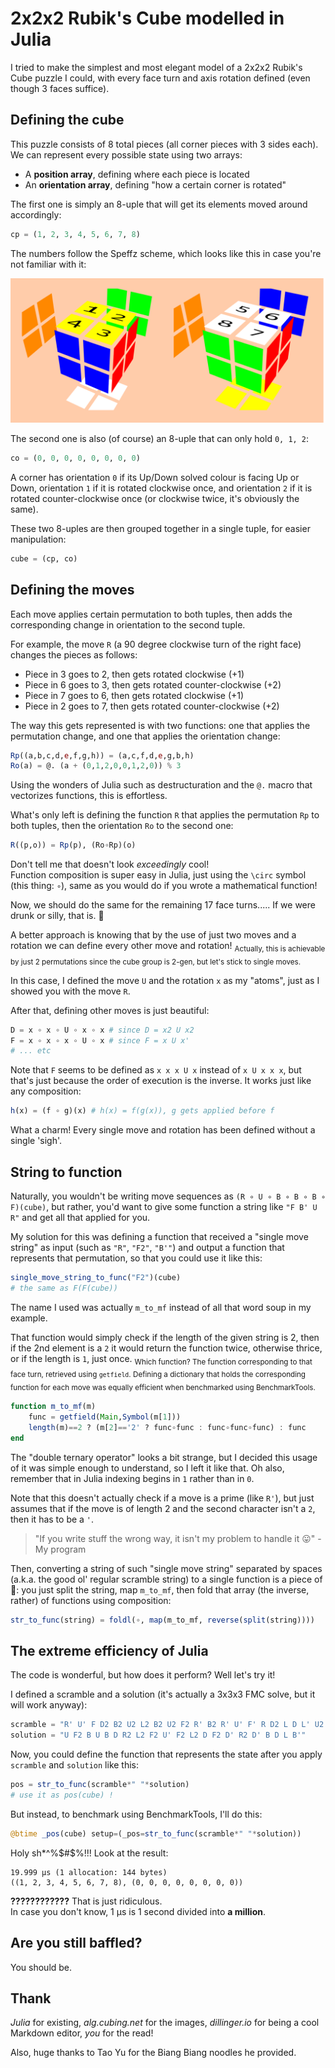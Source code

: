 # 2x2x2 Rubik's Cube modelled in Julia

I tried to make the simplest and most elegant model of a 2x2x2 Rubik's Cube puzzle I could, with every face turn and axis rotation defined (even though 3 faces suffice).

## Defining the cube

This puzzle consists of 8 total pieces (all corner pieces with 3 sides each).  
We can represent every possible state using two arrays:  
- A **position array**, defining where each piece is located
- An **orientation array**, defining "how a certain corner is rotated"

The first one is simply an 8-uple that will get its elements moved around accordingly:
```julia
cp = (1, 2, 3, 4, 5, 6, 7, 8)
```
The numbers follow the Speffz scheme, which looks like this in case you're not familiar with it:

![Image describing Speffz scheme, UBL UBR UFR UFL DFL DFR DBR DBL](img/speffz.png)

The second one is also (of course) an 8-uple that can only hold `0, 1, 2`:
```julia
co = (0, 0, 0, 0, 0, 0, 0, 0)
```

A corner has orientation `0` if its Up/Down solved colour is facing Up or Down, orientation `1` if it is rotated clockwise once, and orientation `2` if it is rotated counter-clockwise once (or clockwise twice, it's obviously the same).

These two 8-uples are then grouped together in a single tuple, for easier manipulation:

```julia
cube = (cp, co)
```

## Defining the moves

Each move applies certain permutation to both tuples, then adds the corresponding change in orientation to the second tuple.

For example, the move `R` (a 90 degree clockwise turn of the right face) changes the pieces as follows:

- Piece in 3 goes to 2, then gets rotated clockwise (+1)
- Piece in 6 goes to 3, then gets rotated counter-clockwise (+2)
- Piece in 7 goes to 6, then gets rotated clockwise (+1)
- Piece in 2 goes to 7, then gets rotated counter-clockwise (+2)

The way this gets represented is with two functions: one that applies the permutation change, and one that applies the orientation change:

```julia
Rp((a,b,c,d,e,f,g,h)) = (a,c,f,d,e,g,b,h)
Ro(a) = @. (a + (0,1,2,0,0,1,2,0)) % 3
```

Using the wonders of Julia such as destructuration and the `@.` macro that vectorizes functions, this is effortless.

What's only left is defining the function `R` that applies the permutation `Rp` to both tuples, then the orientation `Ro` to the second one:

```julia
R((p,o)) = Rp(p), (Ro∘Rp)(o)
```

Don't tell me that doesn't look _exceedingly_ cool!  
Function composition is super easy in Julia, just using the `\circ` symbol (this thing: `∘`), same as you would do if you wrote a mathematical function!

Now, we should do the same for the remaining 17 face turns..... If we were drunk or silly, that is. 🍻

A better approach is knowing that by the use of just two moves and a rotation we can define every other move and rotation! <sub>Actually, this is achievable by just 2 permutations since the cube group is 2-gen, but let's stick to single moves.</sub>

In this case, I defined the move `U` and the rotation `x` as my "atoms", just as I showed you with the move `R`.  

After that, defining other moves is just beautiful:

```julia
D = x ∘ x ∘ U ∘ x ∘ x # since D = x2 U x2
F = x ∘ x ∘ x ∘ U ∘ x # since F = x U x'
# ... etc
```

Note that `F` seems to be defined as `x x x U x` instead of `x U x x x`, but that's just because the order of execution is the inverse. It works just like any composition:

```julia
h(x) = (f ∘ g)(x) # h(x) = f(g(x)), g gets applied before f
```

What a charm! Every single move and rotation has been defined without a single 'sigh'.

## String to function

Naturally, you wouldn't be writing move sequences as `(R ∘ U ∘ B ∘ B ∘ B ∘ F)(cube)`, but rather, you'd want to give some function a string like `"F B' U R"` and get all that applied for you.

My solution for this was defining a function that received a "single move string" as input (such as `"R"`, `"F2"`, `"B'"`) and output a function that represents that permutation, so that you could use it like this:

```julia
single_move_string_to_func("F2")(cube)
# the same as F(F(cube))
```

The name I used was actually `m_to_mf` instead of all that word soup in my example.

That function would simply check if the length of the given string is 2, then if the 2nd element is a `2` it would return the function twice, otherwise thrice, or if the length is `1`, just once. <sub>Which function? The function corresponding to that face turn, retrieved using `getfield`. Defining a dictionary that holds the corresponding function for each move was equally efficient when benchmarked using BenchmarkTools.</sub>

```julia
function m_to_mf(m)
    func = getfield(Main,Symbol(m[1]))
    length(m)==2 ? (m[2]=='2' ? func∘func : func∘func∘func) : func
end
```

The "double ternary operator" looks a bit strange, but I decided this usage of it was simple enough to understand, so I left it like that. Oh also, remember that in Julia indexing begins in `1` rather than in `0`.

Note that this doesn't actually check if a move is a prime (like `R'`), but just assumes that if the move is of length 2 and the second character isn't a `2`, then it has to be a `'`.

>"If you write stuff the wrong way, it isn't my problem to handle it 😛"
> -My program

Then, converting a string of such "single move string" separated by spaces (a.k.a. the good ol' regular scramble string) to a single function is a piece of 🍰: you just split the string, map `m_to_mf`, then fold that array (the inverse, rather) of functions using composition:

```julia
str_to_func(string) = foldl(∘, map(m_to_mf, reverse(split(string))))
```

## The extreme efficiency of Julia

The code is wonderful, but how does it perform? Well let's try it!

I defined a scramble and a solution (it's actually a 3x3x3 FMC solve, but it will work anyway):

```julia
scramble = "R' U' F D2 B2 U2 L2 B2 U2 F2 R' B2 R' U' F' R D2 L D L' U2 F R' U' F"
solution = "U F2 B U B D R2 L2 F2 U' F2 L2 D F2 D' R2 D' B D L B'"
```

Now, you could define the function that represents the state after you apply `scramble` and `solution` like this:

```julia
pos = str_to_func(scramble*" "*solution)
# use it as pos(cube) !
```

But instead, to benchmark using BenchmarkTools, I'll do this:

```julia
@btime _pos(cube) setup=(_pos=str_to_func(scramble*" "*solution))
```

Holy sh*^%$#$%!!! Look at the result:

```
19.999 μs (1 allocation: 144 bytes)
((1, 2, 3, 4, 5, 6, 7, 8), (0, 0, 0, 0, 0, 0, 0, 0))
```

**????????????** That is just ridiculous.  
In case you don't know, 1 μs is 1 second divided into **a million**.

## Are you still baffled?

You should be.

## Thank

_Julia_ for existing, _alg.cubing.net_ for the images, _dillinger.io_ for being a cool Markdown editor, _you_ for the read!

Also, huge thanks to Tao Yu for the Biang Biang noodles he provided.

